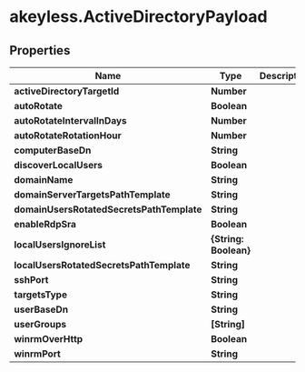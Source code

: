 # akeyless.ActiveDirectoryPayload

## Properties

Name | Type | Description | Notes
------------ | ------------- | ------------- | -------------
**activeDirectoryTargetId** | **Number** |  | [optional] 
**autoRotate** | **Boolean** |  | [optional] 
**autoRotateIntervalInDays** | **Number** |  | [optional] 
**autoRotateRotationHour** | **Number** |  | [optional] 
**computerBaseDn** | **String** |  | [optional] 
**discoverLocalUsers** | **Boolean** |  | [optional] 
**domainName** | **String** |  | [optional] 
**domainServerTargetsPathTemplate** | **String** |  | [optional] 
**domainUsersRotatedSecretsPathTemplate** | **String** |  | [optional] 
**enableRdpSra** | **Boolean** |  | [optional] 
**localUsersIgnoreList** | **{String: Boolean}** |  | [optional] 
**localUsersRotatedSecretsPathTemplate** | **String** |  | [optional] 
**sshPort** | **String** |  | [optional] 
**targetsType** | **String** |  | [optional] 
**userBaseDn** | **String** |  | [optional] 
**userGroups** | **[String]** |  | [optional] 
**winrmOverHttp** | **Boolean** |  | [optional] 
**winrmPort** | **String** |  | [optional] 


